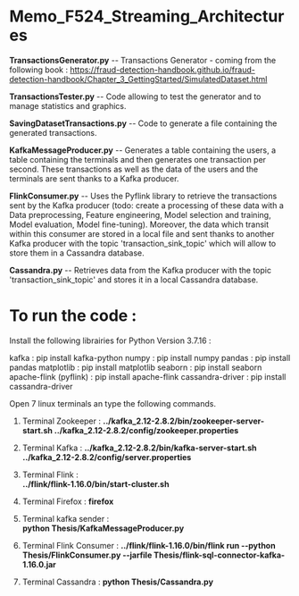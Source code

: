 # Memo_F524_Streaming_Architectures

**TransactionsGenerator.py** -- Transactions Generator - coming from the following book : https://fraud-detection-handbook.github.io/fraud-detection-handbook/Chapter_3_GettingStarted/SimulatedDataset.html

**TransactionsTester.py** -- Code allowing to test the generator and to manage statistics and graphics. 

**SavingDatasetTransactions.py** -- Code to generate a file containing the generated transactions.

**KafkaMessageProducer.py** -- Generates a table containing the users, a table containing the terminals and then generates one transaction per second. These transactions as well as the data of the users and the terminals are sent thanks to a Kafka producer.

**FlinkConsumer.py** -- Uses the Pyflink library to retrieve the transactions sent by the Kafka producer (todo: create a processing of these data with a Data preprocessing, Feature engineering, Model selection and training, Model evaluation, Model fine-tuning). Moreover, the data which transit within this consumer are stored in a local file and sent thanks to another Kafka producer with the topic 'transaction_sink_topic' which will allow to store them in a Cassandra database.

**Cassandra.py** -- Retrieves data from the Kafka producer with the topic 'transaction_sink_topic' and stores it in a local Cassandra database. 


# To run the code :
Install the following librairies for Python Version 3.7.16 :

kafka : pip install kafka-python
numpy : pip install numpy
pandas : pip install pandas
matplotlib : pip install matplotlib
seaborn : pip install seaborn
apache-flink (pyflink) : pip install apache-flink
cassandra-driver : pip install cassandra-driver

Open 7 linux terminals an type the following commands.
1. Terminal Zookeeper : 
**../kafka_2.12-2.8.2/bin/zookeeper-server-start.sh ../kafka_2.12-2.8.2/config/zookeeper.properties**

2. Terminal Kafka : 
**../kafka_2.12-2.8.2/bin/kafka-server-start.sh ../kafka_2.12-2.8.2/config/server.properties**

3. Terminal Flink :  
**../flink/flink-1.16.0/bin/start-cluster.sh** 

4. Terminal Firefox : 
**firefox**

5. Terminal kafka sender :  
**python Thesis/KafkaMessageProducer.py**

6. Terminal Flink Consumer : 
**../flink/flink-1.16.0/bin/flink run --python Thesis/FlinkConsumer.py --jarfile Thesis/flink-sql-connector-kafka-1.16.0.jar**

7. Terminal Cassandra : 
**python Thesis/Cassandra.py**
